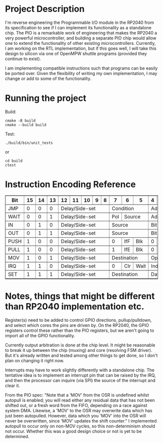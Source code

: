 # Project Description

I'm reverse engineering the Programmable I/O module in the RP2040 from its specification to see if I can implement its functionality as a standalone chip. The PIO is a remarkable work of engineering that makes the RP2040 a very powerful microcontroller, and building a separate PIO chip would allow one to extend the functionality of other existing microcontrollers. Currently, I am working on the RTL implementation, but if this goes well, I will take this design to silicon via one of OpenMPW shuttle programs (provided they continue to exist).

I am implementing compatible instructions such that programs can be easily be ported over. Given the flexibility of writing my own implementation, I may change or add to some of the functionality.

# Running the project

Build:

```
cmake -B build
cmake --build build
```

Test:
```
./build/bin/unit_tests
```

or

```
cd build
ctest
```

# Instruction Encoding Reference

<table border="1">
  <tr>
    <th>Bit</th>
    <th>15</th>
    <th>14</th>
    <th>13</th>
    <th>12</th>
    <th>11</th>
    <th>10</th>
    <th>9</th>
    <th>8</th>
    <th>7</th>
    <th>6</th>
    <th>5</th>
    <th>4</th>
    <th>3</th>
    <th>2</th>
    <th>1</th>
    <th>0</th>
  </tr>
  <tr>
    <td>JMP</td>
    <td>0</td>
    <td>0</td>
    <td>0</td>
    <td colspan="5">Delay/Side-set</td>
    <td colspan="3">Condition</td>
    <td colspan="5">Address</td>
  </tr>
  <tr>
    <td>WAIT</td>
    <td>0</td>
    <td>0</td>
    <td>1</td>
    <td colspan="5">Delay/Side-set</td>
    <td>Pol</td>
    <td colspan="2">Source</td>
    <td colspan="5">Address</td>
  </tr>
  <tr>
    <td>IN</td>
    <td>0</td>
    <td>1</td>
    <td>0</td>
    <td colspan="5">Delay/Side-set</td>
    <td colspan="3">Source</td>
    <td colspan="5">Bit count</td>
  </tr>
  <tr>
    <td>OUT</td>
    <td>0</td>
    <td>1</td>
    <td>1</td>
    <td colspan="5">Delay/Side-set</td>
    <td colspan="3">Source</td>
    <td colspan="5">Bit count</td>
  </tr>
  <tr>
    <td>PUSH</td>
    <td>1</td>
    <td>0</td>
    <td>0</td>
    <td colspan="5">Delay/Side-set</td>
    <td>0</td>
    <td>IfF</td>
    <td>Blk</td>
    <td>0</td>
    <td>0</td>
    <td>0</td>
    <td>0</td>
    <td>0</td>
  </tr>
  <tr>
    <td>PULL</td>
    <td>1</td>
    <td>0</td>
    <td>0</td>
    <td colspan="5">Delay/Side-set</td>
    <td>1</td>
    <td>IfE</td>
    <td>Blk</td>
    <td>0</td>
    <td>0</td>
    <td>0</td>
    <td>0</td>
    <td>0</td>
  </tr>
  <tr>
    <td>MOV</td>
    <td>1</td>
    <td>0</td>
    <td>1</td>
    <td colspan="5">Delay/Side-set</td>
    <td colspan="3">Destination</td>
    <td colspan="2">Op</td>
    <td colspan="3">Source</td>
  </tr>
  <tr>
    <td>IRQ</td>
    <td>1</td>
    <td>1</td>
    <td>0</td>
    <td colspan="5">Delay/Side-set</td>
    <td>0</td>
    <td>Clr</td>
    <td>Wait</td>
    <td colspan="5">Index</td>
  </tr>
  <tr>
    <td>SET</td>
    <td>1</td>
    <td>1</td>
    <td>1</td>
    <td colspan="5">Delay/Side-set</td>
    <td colspan="3">Destination</td>
    <td colspan="5">Data</td>
  </tr>
</table>

# Notes, things that might be different than RP2040 implementation etc.

Register(s) need to be added to control GPIO directions, pullup/pulldown, and select which cores the pins are driven by. On the RP2040, the GPIO registers control these rather than the PIO registers, but we aren't going to import all of the GPIO functionality.

Currently output arbitration is done at the chip level. It might be reasonable to break it up between the chip (muxing) and core (resolving FSM driver). But it's already written and tested among other things to get done, so I don't plan on changing it right now.

Interrupts may have to work slightly differently with a standalone chip. The tentative idea is to implement an interrupt pin that can be raised by the IRQ, and then the processor can inquire (via SPI) the source of the interrupt and clear it.

From the PIO spec: "Note that a 'MOV' from the OSR is undefined whilst autopull is enabled; you will read either any residual data that has not been shifted out, or a fresh word from the FIFO, depending on a race against system DMA. Likewise, a 'MOV' to the OSR may overwrite data which has just been autopulled. However, data which you 'MOV' into the OSR will never be overwritten, since 'MOV' updates the shift counter." I implemented autopull to occur only on non-MOV cycles, so this non-determinism should not occur. Whether this was a good design choice or not is yet to be determined.